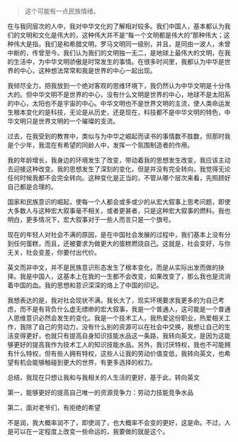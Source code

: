 

> 这个可能有一点民族情绪。
> 
在与我同层次的人中，我对中华文化的了解相对较多。我们中国人，基本都认为我们的文明和文化是伟大的，这种伟大并不是“每一个文明都是伟大的”那种伟大；这种伟大是指，我们是和希腊文明，罗马文明同一级别，并且，是同由一波人，未曾中断的，传曾至今。我们认为我们的文明独一无二，是地球上最伟大的文明，在我的生活中，为中华文明骄傲是时常发生的事情。在很多时间里，我都认为中华是世界的中心，这种想法常常和我是世界的中心一起出现。

我倾尽全力，把我放到一个绝对客观的思维环境下，我仍然认为中华文明是十分伟大的。但中华文明不是世界的中心，没有什么文明是世界的中心，地球不是太阳系的中心，太阳也不是宇宙的中心。中华文明也不是世界文明的主流，使人类命运发生根本变化的是科技，无论是从历史，还是现在，科技都不是中华文明的特色，中华文明只是世界文明的一个璀璨的支流。

过去，在我受到的教育中，类似与为中华之崛起而读书的事情数不胜数，但那时我是个少年，我混在有希望的同龄人中，发挥一个氛围制造者的作用。

我的年龄增长，我身边的环境发生了改变，带动着我的思想发生改变，我应该主动去迎接这种改变。我的思想发生了深刻的变化，但是并没有完全转向，我觉得无论任何时候我都不会完全转向。这种变化是正当的，不管从哪个层次来看，先照顾好自己都是合理的。

国家和民族意识的崛起，使每一个人都会或多或少的从宏大叙事上思考问题，即使大多数人与这种宏大叙事毫不相关，或者更甚者，只是这种宏大叙事的燃料。我也明白，更多情况下，宏大叙事对于一些人而言只是一个旗号。

现在的年轻人对社会不满的原因，是在中国社会发展的过程中，我们基本上没有分到任何蛋糕，而且，还被要求为做更大的蛋糕燃烧自己。这就是，社会变好，与你无关，社会变差，你要付出代价。

英文而非中文，并不是民族意识形态发生了根本变化，而是从实际出发而做的抉择。我是中国人，这基本上在我的一生都不会改变，如果改变了，那么我也是流淌着中国的血。我的思想和意识深深的烙上了中国的印记。

我想表达的是，我对社会现状不满。我长大了，现实环境要求我更多的为自己考虑，而不是有背负什么虚无缥缈的宏大叙事，我是一个普通人，这可能是一个普通人思维意识必然会发生的变化。我是一个技术工人，我热爱这份职业，热爱相关工作，我除了自己的劳动力，没有什么别的资源可以在社会中交换，我想让自己的生活变得更好，也就只有提高自身知识技能水品这一条路，我转向英文，是因为这能够更好的提高我作为技术工人的知识技能水品。另外，我讨厌特权，我也不可能拥有什么特权，但有些人拥有特权，这些人让我的劳动价值变低，我转向英文，也希望有机会能够触碰到更大的世界，有更多选择的权力。

总结，我现在只想让我和与我相关的人生活的更好，基于此，转向英文

第一，能够更好的提高自己唯一的资源竞争力：劳动力技能竞争水品

第二，面对老爷们，有拒绝的希望


不是润，我大概率润不了，即使润了，也大概率不会变的更好，这是命。不过，人是可以在一定程度上改变一些命运的，我要做的就是这个。
